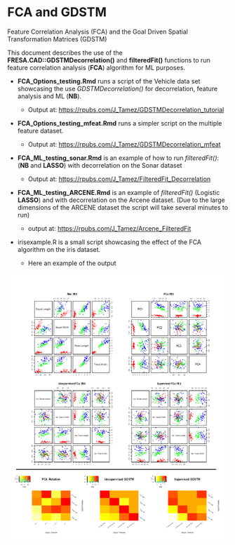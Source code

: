 # FCA and GDSTM

Feature Correlation Analysis (FCA) and the Goal Driven Spatial Transformation Matrices (GDSTM)

This document describes the use of the **FRESA.CAD::GDSTMDecorrelation()** and **filteredFit()** functions to run feature correlation analysis (**FCA**) algorithm for ML purposes.

-   **FCA_Options_testing.Rmd** runs a script of the Vehicle data set showcasing the use *GDSTMDecorrelation()* for decorrelation, feature analysis and ML (**NB**).

    -   Output at: <https://rpubs.com/J_Tamez/GDSTMDecorrelation_tutorial>

-   **FCA_Options_testing_mfeat.Rmd** runs a simpler script on the multiple feature dataset.

    -   Output at: <https://rpubs.com/J_Tamez/GDSTMDecorrelation_mfeat>

-   **FCA_ML_testing_sonar.Rmd** is an example of how to run *filteredFit()*: (**NB** and **LASSO**) with decorrelation on the Sonar dataset

    -   Output at: <https://rpubs.com/J_Tamez/FilteredFit_Decorrelation>

-   **FCA_ML_testing_ARCENE.Rmd** is an example of *filteredFit()* (Logistic **LASSO**) and with decorrelation on the Arcene dataset. (Due to the large dimensions of the ARCENE dataset the script will take several minutes to run)

    -   output at: <https://rpubs.com/J_Tamez/Arcene_FilteredFit>

-   irisexample.R is a small script showcasing the effect of the FCA algorithm on the iris dataset.

    -   Here an example of the output

<img src="RMD/IRIS_outputs.png" alt="Outputs of the IRIS example" width="1000"/>
